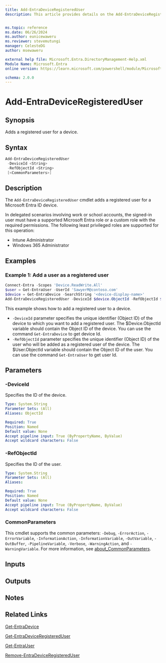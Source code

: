 ```yaml
---
title: Add-EntraDeviceRegisteredUser
description: This article provides details on the Add-EntraDeviceRegisteredUser command.


ms.topic: reference
ms.date: 06/26/2024
ms.author: eunicewaweru
ms.reviewer: stevemutungi
manager: CelesteDG
author: msewaweru

external help file: Microsoft.Entra.DirectoryManagement-Help.xml
Module Name: Microsoft.Entra
online version: https://learn.microsoft.com/powershell/module/Microsoft.Entra/Add-EntraDeviceRegisteredUser

schema: 2.0.0
---
```


# Add-EntraDeviceRegisteredUser

## Synopsis

Adds a registered user for a device.

## Syntax

```powershell
Add-EntraDeviceRegisteredUser
 -DeviceId <String>
 -RefObjectId <String>
 [<CommonParameters>]
```

## Description

The `Add-EntraDeviceRegisteredUser` cmdlet adds a registered user for a Microsoft Entra ID device.

In delegated scenarios involving work or school accounts, the signed-in user must have a supported Microsoft Entra role or a custom role with the required permissions. The following least privileged roles are supported for this operation:

- Intune Administrator  
- Windows 365 Administrator

## Examples

### Example 1: Add a user as a registered user

```powershell
Connect-Entra -Scopes 'Device.ReadWrite.All'
$user = Get-EntraUser -UserId 'SawyerM@contoso.com'
$device = Get-EntraDevice -SearchString '<device-display-name>'
Add-EntraDeviceRegisteredUser -DeviceId $device.ObjectId -RefObjectId $user.Id
```

This example shows how to add a registered user to a device.

- `-DeviceId` parameter specifies the unique identifier (Object ID) of the device to which you want to add a registered user. The $Device.ObjectId variable should contain the Object ID of the device. You can use the command `Get-EntraDevice` to get device Id.
- `-RefObjectId` parameter specifies the unique identifier (Object ID) of the user who will be added as a registered user of the device. The $User.ObjectId variable should contain the Object ID of the user. You can use the command `Get-EntraUser` to get user Id.

## Parameters

### -DeviceId

Specifies the ID of the device.

```yaml
Type: System.String
Parameter Sets: (All)
Aliases: ObjectId

Required: True
Position: Named
Default value: None
Accept pipeline input: True (ByPropertyName, ByValue)
Accept wildcard characters: False
```

### -RefObjectId

Specifies the ID of the user.

```yaml
Type: System.String
Parameter Sets: (All)
Aliases:

Required: True
Position: Named
Default value: None
Accept pipeline input: True (ByPropertyName, ByValue)
Accept wildcard characters: False
```

### CommonParameters

This cmdlet supports the common parameters: `-Debug`, `-ErrorAction`, `-ErrorVariable`, `-InformationAction`, `-InformationVariable`, `-OutVariable`, `-OutBuffer`, `-PipelineVariable`, `-Verbose`, `-WarningAction`, and `-WarningVariable`. For more information, see [about_CommonParameters](https://go.microsoft.com/fwlink/?LinkID=113216).

## Inputs

## Outputs

## Notes

## Related Links

[Get-EntraDevice](Get-EntraDevice.md)

[Get-EntraDeviceRegisteredUser](Get-EntraDeviceRegisteredUser.md)

[Get-EntraUser](Get-EntraUser.md)

[Remove-EntraDeviceRegisteredUser](Remove-EntraDeviceRegisteredUser.md)
